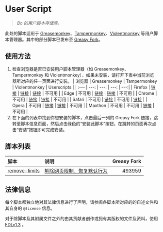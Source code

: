 # User Script

> *Bo 的用户脚本存储库。*

此处的脚本适用于 [Greasemonkey](https://www.greasespot.net/ "油猴")、[Tampermonkey](https://www.tampermonkey.net/ "篡改猴")、[Violentmonkey](https://violentmonkey.github.io/ "暴力猴") 等用户脚本管理器。其中的部分脚本已发布至 [Greasy Fork](https://greasyfork.org/)。

## 使用方法

1. 检查浏览器是否已安装用户脚本管理器（如 Greasemonkey、Tampermonkey 和 Violentmonkey），如果未安装，请打开下表中当前浏览器所对应的任一页面进行安装。
    | 浏览器 | Greasemonkey | Tampermonkey | Violentmonkey | Userscripts |
    | :--- | ---: | ---: | ---: | ---:|
    | Firefox | [链接](https://addons.mozilla.org/firefox/addon/greasemonkey/) | [链接](https://addons.mozilla.org/firefox/addon/tampermonkey/) | [链接](https://addons.mozilla.org/firefox/addon/violentmonkey/) | 不可用 |
    | Edge | 不可用 | [链接](https://microsoftedge.microsoft.com/addons/detail/tampermonkey/iikmkjmpaadaobahmlepeloendndfphd) | [链接](https://microsoftedge.microsoft.com/addons/detail/violentmonkey/eeagobfjdenkkddmbclomhiblgggliao) | 不可用 |
    | Chrome | 不可用 | [链接](https://chrome.google.com/webstore/detail/tampermonkey/dhdgffkkebhmkfjojejmpbldmpobfkfo) | [链接](https://chrome.google.com/webstore/detail/violent-monkey/jinjaccalgkegednnccohejagnlnfdag) | 不可用 |
    | Safari | 不可用 | [链接](http://tampermonkey.net/?browser=safari) | 不可用 | [链接](https://apps.apple.com/app/userscripts/id1463298887) |
    | Opera | 不可用 | [链接](https://addons.opera.com/extensions/details/tampermonkey-beta/) | [链接](https://violentmonkey.github.io/get-it/) | 不可用 |
    | Maxthon | 不可用 | 不可用 | [链接](http://extension.maxthon.com/detail/index.php?view_id=1680) | 不可用 |
2. 在下面的列表中找到你想安装的脚本，点击最后一列的 Greasy Fork 链接，跳转至脚本信息页面，然后点击绿色的“安装此脚本”按钮，在跳转的页面再次点击“安装”按钮即可完成安装。

## 脚本列表

| 脚本 | 说明 | Greasy Fork |
| :--- | :--- | ---: |
| [remove-limits](/remove-limits/user-script.js) | [解除网页限制，恢复默认行为](/remove-limits/readme.md) | [493959](https://greasyfork.org/zh-CN/scripts/493959-remove-restrictions-and-restore-default-behavior) |

## 法律信息

每个脚本都独立地对其法律信息进行了声明，请参阅各脚本所对应的的自述文件和其自身的 `@license` 信息。

对于除脚本及其附属文件之外的由其贡献者创作或拥有其版权的文件及资料，使用 [FDLv1.3](https://www.gnu.org/licenses/fdl-1.3.html "GNU自由文档许可证") 。
